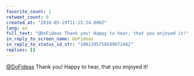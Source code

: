 ```yaml
---
favorite_count: 1
retweet_count: 0
created_at: "2018-05-29T11:15:24.000Z"
lang: en
full_text: "@DoFideas Thank you! Happy to hear, that you enjoyed it!"
in_reply_to_screen_name: DoFideas
in_reply_to_status_id_str: "1001395758589972482"
replies: []
---
```


[@DoFideas](https://twitter.com/DoFideas) Thank you! Happy to hear, that you
enjoyed it!
